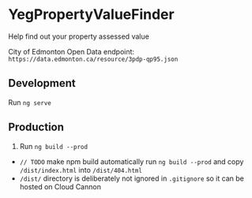 # YegPropertyValueFinder

Help find out your property assessed value

City of Edmonton Open Data endpoint: `https://data.edmonton.ca/resource/3pdp-qp95.json`

## Development

Run `ng serve`

## Production


1. Run `ng build --prod`
* `// TODO` make npm build automatically run `ng build --prod` and copy `/dist/index.html` into `/dist/404.html`
* `/dist/` directory is deliberately not ignored in `.gitignore` so it can be hosted on Cloud Cannon
